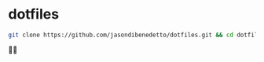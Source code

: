 # dotfiles

```bash
git clone https://github.com/jasondibenedetto/dotfiles.git && cd dotfiles && ./bootstrap
```

🏄🏽
